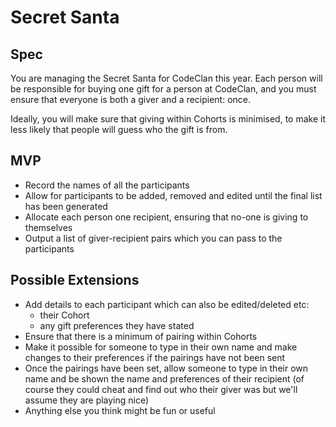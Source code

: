 # Secret Santa

## Spec
You are managing the Secret Santa for CodeClan this year.  Each person will be responsible for buying one gift for a person at CodeClan, and you must ensure that everyone is both a giver and a recipient: once.

Ideally, you will make sure that giving within Cohorts is minimised, to make it less likely that people will guess who the gift is from.

## MVP

- Record the names of all the participants
- Allow for participants to be added, removed and edited until the final list has been generated
- Allocate each person one recipient, ensuring that no-one is giving to themselves
- Output a list of giver-recipient pairs which you can pass to the participants

## Possible Extensions

- Add details to each participant which can also be edited/deleted etc:
  - their Cohort
  - any gift preferences they have stated
- Ensure that there is a minimum of pairing within Cohorts
- Make it possible for someone to type in their own name and make changes to their preferences if the pairings have not been sent
- Once the pairings have been set, allow someone to type in their own name and be shown the name and preferences of their recipient (of course they could cheat and find out who their giver was but we'll assume they are playing nice)
- Anything else you think might be fun or useful
